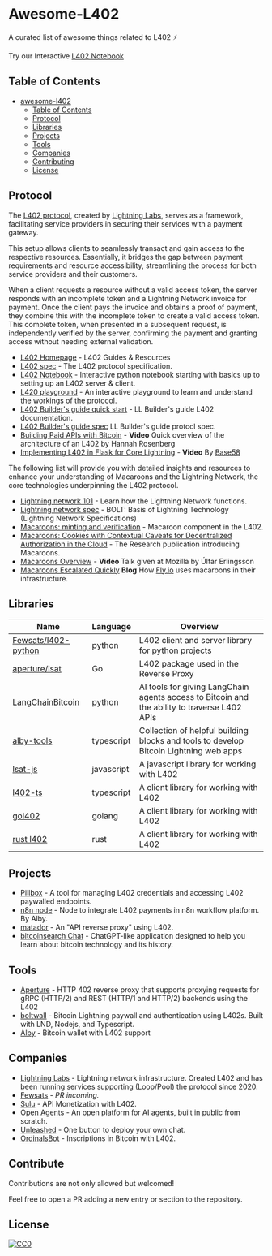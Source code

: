 # Awesome-L402

A curated list of awesome things related to L402 ⚡

Try our Interactive [L402 Notebook](https://colab.research.google.com/drive/1MLZy1g6-lFqbRAfFOxR14PZ3b36sYr1r) 

## Table of Contents

<!-- MarkdownTOC depth=4 -->

- [awesome-l402 ](#awesome-l402-)
  - [Table of Contents](#table-of-contents)
  - [Protocol](#protocol)
  - [Libraries](#libraries)
  - [Projects](#projcets)
  - [Tools](#tools)
  - [Companies](#companies)
  - [Contributing](#contributing)
  - [License](#license)

<!-- /MarkdownTOC -->

<a name="protocol" />

## Protocol

The [L402 protocol](https://l402.org), created by [Lightning Labs](https://lightning.engineering), serves as a framework, facilitating service providers in securing their services with a payment gateway.

This setup allows clients to seamlessly transact and gain access to the respective resources. Essentially, it bridges the gap between payment requirements and resource accessibility, streamlining the process for both service providers and their customers.

When a client requests a resource without a valid access token, the server responds with an incomplete token and a Lightning Network invoice for payment. Once the client pays the invoice and obtains a proof of payment, they combine this with the incomplete token to create a valid access token. This complete token, when presented in a subsequent request, is independently verified by the server, confirming the payment and granting access without needing external validation.


- [L402 Homepage](https://l402.org/) - L402 Guides & Resources
- [L402 spec](https://github.com/lightninglabs/L402) - The L402 protocol specification.
- [L402 Notebook](https://colab.research.google.com/drive/1MLZy1g6-lFqbRAfFOxR14PZ3b36sYr1r) - Interactive python notebook starting with basics up to setting up an L402 server & client. 
- [L420 playground](https://lsat-playground.bucko.vercel.app) - An interactive playground to learn and understand the workings of the protocol.
- [L402 Builder's guide quick start](https://docs.lightning.engineering/the-lightning-network/l402) - LL Builder's guide L402 documentation.
- [L402 Builder's guide spec](https://docs.lightning.engineering/the-lightning-network/l402/protocol-specification) LL Builder's guide protocl spec.
- [Building Paid APIs with Bitcoin](https://www.youtube.com/watch?v=PauSnLTu0BQ) - **Video** Quick overview of the architecture of an L402 by Hannah Rosenberg
- [Implementing L402 in Flask for Core Lightning](https://www.youtube.com/watch?v=MmEg160QtnE) - **Video** By [Base58](https://github.com/base58btc)

The following list will provide you with detailed insights and resources to enhance your understanding of Macaroons and the Lightning Network, the core technologies underpinning the L402 protocol.

- [Lightning network 101](https://docs.lightning.engineering/the-lightning-network/overview) - Learn how the Lightning Network functions.
- [Lightning network spec](https://github.com/lightning/bolts) - BOLT: Basis of Lightning Technology (Lightning Network Specifications)
- [Macaroons: minting and verification](https://github.com/lightninglabs/L402/blob/master/macaroons.md) - Macaroon component in the L402.
- [Macaroons: Cookies with Contextual Caveats for Decentralized Authorization in the Cloud](https://research.google/pubs/macaroons-cookies-with-contextual-caveats-for-decentralized-authorization-in-the-cloud/) - The Research publication introducing Macaroons.
- [Macaroons Overview](https://www.youtube.com/watch?v=CGBZO5n_SUg) - **Video** Talk given at Mozilla by Úlfar Erlingsson
- [Macaroons Escalated Quickly](https://fly.io/blog/macaroons-escalated-quickly/) **Blog** How [Fly.io](fly.io) uses macaroons in their infrastructure. 

<a name="libraries" />

## Libraries

| Name          | Language      | Overview                                |
|---------------|---------------|-----------------------------------------|
| [Fewsats/l402-python](https://github.com/Fewsats/L402-python) | python| L402 client and server library for python projects |
| [aperture/lsat](https://github.com/lightninglabs/aperture/tree/master/lsat) | Go | L402 package used in the Reverse Proxy |
| [LangChainBitcoin](LangChainBitcoin) | python | AI tools for giving LangChain agents access to Bitcoin and the ability to traverse L402 APIs |
| [alby-tools](https://github.com/getAlby/js-lightning-tools) | typescript | Collection of helpful building blocks and tools to develop Bitcoin Lightning web apps | 
| [lsat-js](https://github.com/Tierion/lsat-js)  | javascript | A javascript library for working with L402 |
| [l402-ts](https://github.com/sulusolutions/l402-ts)  | typescript | A client library for working with L402 |
| [gol402](https://github.com/sulusolutions/gol402)  | golang | A client library for working with L402 |
| [rust l402](https://github.com/AreaLayer/rust-l402) | rust | A client library for working with L402 |

<a name="projects" />

## Projects

- [Pillbox](https://github.com/Fewsats/pillbox/) - A tool for managing L402 credentials and accessing L402 paywalled endpoints.
- [n8n node](https://github.com/getAlby/n8n-nodes-l402-request) - Node to integrate L402 payments in n8n workflow platform. By Alby.
- [matador](https://github.com/Kodylow/matador) - An "API reverse proxy" using L402.
- [bitcoinsearch Chat](https://chat.bitcoinsearch.xyz) - ChatGPT-like application designed to help you learn about bitcoin technology and its history.

<a name="tools" />

## Tools

- [Aperture](https://github.com/lightninglabs/aperture) - HTTP 402 reverse proxy that supports proxying requests for gRPC (HTTP/2) and REST (HTTP/1 and HTTP/2) backends using the L402 
- [boltwall](https://github.com/tierion/boltwall) - Bitcoin Lightning paywall and authentication using L402s. Built with LND, Nodejs, and Typescript.
- [Alby](https://getalby.com) - Bitcoin wallet with L402 support


<a name="companies" />

## Companies

- [Lightning Labs](https://lightning.engineering) - Lightning network infrastructure. Created L402 and has been running services supporting (Loop/Pool) the protocol since 2020.
- [Fewsats](https://www.fewsats/com) - *PR incoming.*
- [Sulu](https://www.sulu.sh) - API Monetization with L402.
- [Open Agents](https://openagents.com) - An open platform for AI agents, built in public from scratch.
- [Unleashed](https://unleashed.chat) - One button to deploy your own chat.
- [OrdinalsBot](https://ordinalsbot.com/) - Inscriptions in Bitcoin with L402.


<a name="contribute" />

## Contribute

Contributions are not only allowed but welcomed!

Feel free to open a PR adding a new entry or section to the repository.

<a name="license" />

## License

[![CC0](https://licensebuttons.net/p/zero/1.0/88x31.png)](https://creativecommons.org/publicdomain/zero/1.0/)
